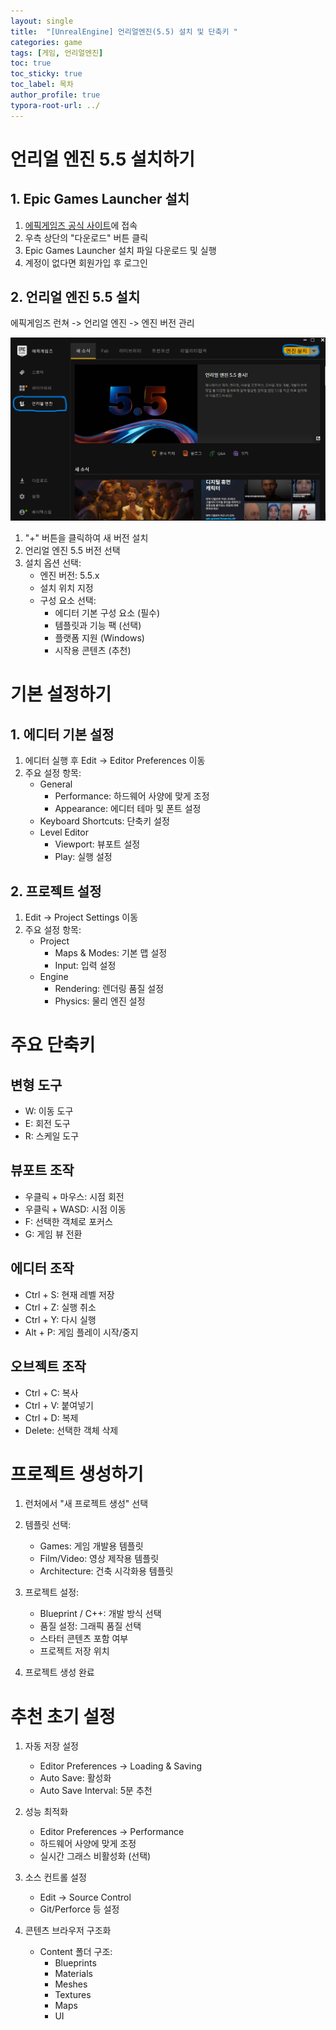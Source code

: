 ```yaml
---
layout: single
title:  "[UnrealEngine] 언리얼엔진(5.5) 설치 및 단축키 "
categories: game
tags: [게임, 언리얼엔진]
toc: true
toc_sticky: true
toc_label: 목차
author_profile: true
typora-root-url: ../
---
```


# 언리얼 엔진 5.5 설치하기

## 1. Epic Games Launcher 설치

1. [에픽게임즈 공식 사이트](https://www.epicgames.com/site/ko/home)에 접속
2. 우측 상단의 "다운로드" 버튼 클릭
3. Epic Games Launcher 설치 파일 다운로드 및 실행
4. 계정이 없다면 회원가입 후 로그인

## 2. 언리얼 엔진 5.5 설치

에픽게임즈 런쳐 -> 언리얼 엔진 -> 엔진 버전 관리

![언리얼1](/assets/images/2024-11-15-Unreal_1/언리얼1.png)

1. "+" 버튼을 클릭하여 새 버전 설치
2. 언리얼 엔진 5.5 버전 선택
3. 설치 옵션 선택:
   - 엔진 버전: 5.5.x
   - 설치 위치 지정
   - 구성 요소 선택:
     - 에디터 기본 구성 요소 (필수)
     - 템플릿과 기능 팩 (선택)
     - 플랫폼 지원 (Windows)
     - 시작용 콘텐츠 (추천)

# 기본 설정하기

## 1. 에디터 기본 설정

1. 에디터 실행 후 Edit -> Editor Preferences 이동
2. 주요 설정 항목:
   - General
     - Performance: 하드웨어 사양에 맞게 조정
     - Appearance: 에디터 테마 및 폰트 설정
   - Keyboard Shortcuts: 단축키 설정
   - Level Editor
     - Viewport: 뷰포트 설정
     - Play: 실행 설정

## 2. 프로젝트 설정

1. Edit -> Project Settings 이동
2. 주요 설정 항목:
   - Project
     - Maps & Modes: 기본 맵 설정
     - Input: 입력 설정
   - Engine
     - Rendering: 렌더링 품질 설정
     - Physics: 물리 엔진 설정

# 주요 단축키

## 변형 도구
- W: 이동 도구
- E: 회전 도구
- R: 스케일 도구

## 뷰포트 조작
- 우클릭 + 마우스: 시점 회전
- 우클릭 + WASD: 시점 이동
- F: 선택한 객체로 포커스
- G: 게임 뷰 전환

## 에디터 조작
- Ctrl + S: 현재 레벨 저장
- Ctrl + Z: 실행 취소
- Ctrl + Y: 다시 실행
- Alt + P: 게임 플레이 시작/중지

## 오브젝트 조작
- Ctrl + C: 복사
- Ctrl + V: 붙여넣기
- Ctrl + D: 복제
- Delete: 선택한 객체 삭제

# 프로젝트 생성하기

1. 런처에서 "새 프로젝트 생성" 선택
2. 템플릿 선택:
   - Games: 게임 개발용 템플릿
   - Film/Video: 영상 제작용 템플릿
   - Architecture: 건축 시각화용 템플릿

3. 프로젝트 설정:
   - Blueprint / C++: 개발 방식 선택
   - 품질 설정: 그래픽 품질 선택
   - 스타터 콘텐츠 포함 여부
   - 프로젝트 저장 위치

4. 프로젝트 생성 완료

# 추천 초기 설정

1. 자동 저장 설정
   - Editor Preferences -> Loading & Saving
   - Auto Save: 활성화
   - Auto Save Interval: 5분 추천

2. 성능 최적화
   - Editor Preferences -> Performance
   - 하드웨어 사양에 맞게 조정
   - 실시간 그래스 비활성화 (선택)

3. 소스 컨트롤 설정
   - Edit -> Source Control
   - Git/Perforce 등 설정

4. 콘텐츠 브라우저 구조화
   - Content 폴더 구조:
     - Blueprints
     - Materials
     - Meshes
     - Textures
     - Maps
     - UI